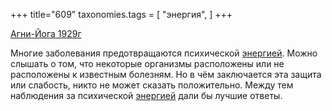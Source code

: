 +++
title="609"
taxonomies.tags = [
 "энергия",
]
+++

[Агни-Йога 1929г](/agni/1929)

Многие заболевания предотвращаются психической [энергией](/tags/энергия). Можно слышать о том, что некоторые организмы расположены или не расположены к известным болезням. Но в чём заключается эта защита или слабость, никто не может сказать положительно. Между тем наблюдения за психической [энергией](/tags/энергия) дали бы лучшие ответы.